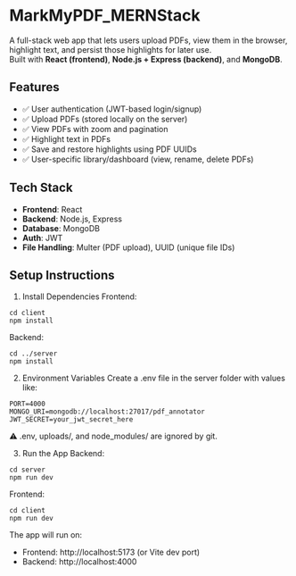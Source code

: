 # MarkMyPDF_MERNStack

A full-stack web app that lets users upload PDFs, view them in the browser, highlight text, and persist those highlights for later use.  
Built with **React (frontend)**, **Node.js + Express (backend)**, and **MongoDB**.

## Features
- ✅ User authentication (JWT-based login/signup)
- ✅ Upload PDFs (stored locally on the server)
- ✅ View PDFs with zoom and pagination
- ✅ Highlight text in PDFs
- ✅ Save and restore highlights using PDF UUIDs
- ✅ User-specific library/dashboard (view, rename, delete PDFs)


## Tech Stack
- **Frontend**: React
- **Backend**: Node.js, Express
- **Database**: MongoDB
- **Auth**: JWT
- **File Handling**: Multer (PDF upload), UUID (unique file IDs)

## Setup Instructions

1. Install Dependencies
Frontend:
```
cd client
npm install
```
Backend:
```
cd ../server
npm install
```
2. Environment Variables
Create a .env file in the server folder with values like:
```
PORT=4000
MONGO_URI=mongodb://localhost:27017/pdf_annotator
JWT_SECRET=your_jwt_secret_here
```
⚠️ .env, uploads/, and node_modules/ are ignored by git.

3. Run the App
Backend:
```
cd server
npm run dev
```
Frontend:
```
cd client
npm run dev
```
The app will run on:
+ Frontend: http://localhost:5173 (or Vite dev port)
+ Backend: http://localhost:4000

